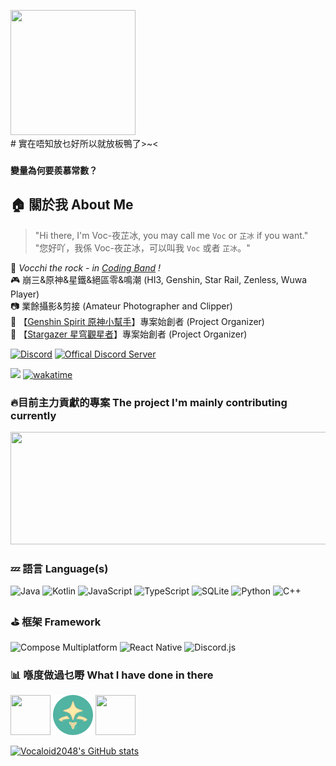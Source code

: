 <img src="https://voc2048.com/github_readme/unknown-59.png" data-canonical-src="https://gyazo.com/eb5c5741b6a9a16c692170a41a49c858.png" width="200" height="200" /> <br># 實在唔知放乜好所以就放板鴨了>~<

### ```變量為何要羨慕常數？```

## 🏠 關於我 About Me
> "Hi there, I'm Voc-夜芷冰, you may call me `Voc` or `芷冰` if you want."<br>
> "您好吖，我係 Voc-夜芷冰，可以叫我 `Voc` 或者 `芷冰`。"

🎸  *Vocchi the rock - in [Coding Band](https://discord.gg/uXatcbWKv2) !* <br>
🎮  崩三&原神&星鐵&絕區零&鳴潮 (HI3, Genshin, Star Rail, Zenless, Wuwa Player)<br>
📷  業餘攝影&剪接 (Amateur Photographer and Clipper)<br>
💎 【[Genshin Spirit 原神小幫手](https://github.com/Coding-band/Genshin-Spirit)】專案始創者 (Project Organizer)<br>
🎇 【[Stargazer 星穹觀星者](https://github.com/Coding-band/Honkai-Stargazer)】專案始創者 (Project Organizer)<br>

[![Discord](https://img.shields.io/badge/@vocaloid2048-%235865F2.svg?style=for-the-badge&logo=discord&logoColor=white)](https://discord.com/users/417665898548166678)
[![Offical Discord Server](https://dcbadge.vercel.app/api/server/uXatcbWKv2?theme=discord-inverted)](https://discord.gg/uXatcbWKv2)

<a href="https://www.buymeacoffee.com/codingband"><img src="https://img.buymeacoffee.com/button-api/?text=Buy me a Vocchi&emoji=🎸&slug=codingband&button_colour=ff6198&font_colour=000000&font_family=Cookie&outline_colour=000000&coffee_colour=FFDD00" /></a>
[![wakatime](https://wakatime.com/badge/user/ca727ba5-9112-4612-b454-d5e407277a51.svg)](https://wakatime.com/@ca727ba5-9112-4612-b454-d5e407277a51)
### 🔥目前主力貢獻的專案 The project I'm mainly contributing currently
<a href="https://github.com/Coding-band/Honkai-Stargazer"><img src="https://github.com/Vocaloid2048/Vocaloid2048/assets/47070571/f7f3c4e6-2003-40c5-8397-35c087e69368" width="670" height="180"></a>

### 💤 語言 Language(s)
![Java](https://img.shields.io/badge/java-%23ED8B00.svg?style=for-the-badge&logo=openjdk&logoColor=white)
![Kotlin](https://img.shields.io/badge/kotlin-%237F52FF.svg?style=for-the-badge&logo=kotlin&logoColor=white)
![JavaScript](https://img.shields.io/badge/javascript-%23323330.svg?style=for-the-badge&logo=javascript&logoColor=%23F7DF1E)
![TypeScript](https://img.shields.io/badge/typescript-%23007ACC.svg?style=for-the-badge&logo=typescript&logoColor=white)
![SQLite](https://img.shields.io/badge/sqlite-%2307405e.svg?style=for-the-badge&logo=sqlite&logoColor=white)
![Python](https://img.shields.io/badge/python-3670A0?style=for-the-badge&logo=python&logoColor=ffdd54)
![C++](https://img.shields.io/badge/c++-%2300599C.svg?style=for-the-badge&logo=c%2B%2B&logoColor=white)

### ⛳ 框架 Framework
![Compose Multiplatform](https://img.shields.io/badge/Compose_Multiplatform-%2300599C.svg?style=for-the-badge&logo=kotlin&logoColor=white)
![React Native](https://img.shields.io/badge/React_Native-%2320232a.svg?style=for-the-badge&logo=react&logoColor=whuite)
![Discord.js](https://img.shields.io/badge/Discord.js-%235865F2.svg?style=for-the-badge&logo=discord&logoColor=white)

### 📊 喺度做過乜嘢 What I have done in there
<a href="https://github.com/Coding-band/Honkai-Stargazer"><img src="https://raw.githubusercontent.com/Coding-band/Honkai-Stargazer/refs/heads/v3.x/CMP_Voc_Page/composeApp/icon/app_icon.png" width="64" height="64"></a>
<a href="https://github.com/Coding-band/Genshin-Spirit"><img src="https://raw.githubusercontent.com/Coding-band/Genshin-Spirit/release-master/app/src/main/res/drawable/app_ico.webp" width="64" height="64"></a>
<a href="https://github.comVocaloid2048/PEAK-zh-tw-Translation"><img src="https://raw.githubusercontent.com/Vocaloid2048/PEAK-zh-tw-Translation/refs/heads/main/Logo.png" width="64" height="64"></a>

[![Vocaloid2048's GitHub stats](https://github-readme-stats.vercel.app/api?username=Vocaloid2048&show_icons=true&theme=tokyonight)](https://github.com/anuraghazra/github-readme-stats)
